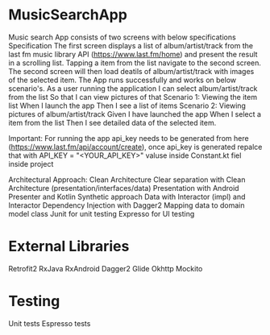 # MusicSearchApp
Music search App consists of two screens with below specifications Specification The first screen displays a list of album/artist/track from the last fm music library API (https://www.last.fm/home) and present the result in a scrolling list. Tapping a item from the list navigate to the second screen. The second screen will then load deatils of album/artist/track with images of the selected item. The App runs successfully and works on below scenario's.
As a user running the application I can select album/artist/track from the list So that I can view pictures of that 
Scenario 1: Viewing the item list When I launch the app Then I see a list of items 
Scenario 2: Viewing pictures of album/artist/track Given I have launched the app When I select a item from the list Then I see detailed data of the selected item.

Important: For running the app api_key needs to be generated from here (https://www.last.fm/api/account/create), once api_key is generated repalce that with API_KEY = "<YOUR_API_KEY>" valuse inside Constant.kt fiel inside project
 
Architectural Approach: Clean Architecture
Clear separation with Clean Architecture (presentation/interfaces/data)
Presentation with Android Presenter and Kotlin Synthetic approach
Data with Interactor (impl) and Interactor
Dependency Injection with Dagger2
Mapping data to domain model class
Junit for unit testing
Expresso for UI testing

# External Libraries
Retrofit2
RxJava
RxAndroid
Dagger2
Glide
Okhttp
Mockito

# Testing
Unit tests
Espresso tests
